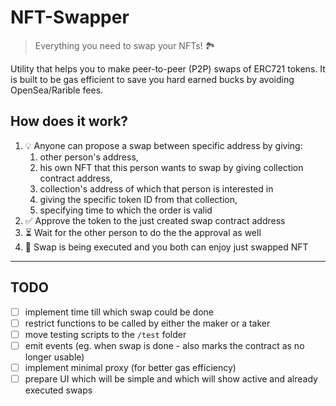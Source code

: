 # NFT-Swapper

> Everything you need to swap your NFTs! 🏞

Utility that helps you to make peer-to-peer (P2P) swaps of ERC721 tokens. It is built to be gas efficient to save you hard earned bucks by avoiding OpenSea/Rarible fees.

## How does it work?

1. 💡 Anyone can propose a swap between specific address by giving:
   1. other person's address,
   1. his own NFT that this person wants to swap by giving collection contract address,
   1. collection's address of which that person is interested in
   1. giving the specific token ID from that collection,
   1. specifying time to which the order is valid
1. ✅ Approve the token to the just created swap contract address
1. ⏳ Wait for the other person to do the the approval as well
1. 🏁 Swap is being executed and you both can enjoy just swapped NFT

---

## TODO

- [ ] implement time till which swap could be done
- [ ] restrict functions to be called by either the maker or a taker
- [ ] move testing scripts to the `/test` folder
- [ ] emit events (eg. when swap is done - also marks the contract as no longer usable)
- [ ] implement minimal proxy (for better gas efficiency)
- [ ] prepare UI which will be simple and which will show active and already executed swaps
